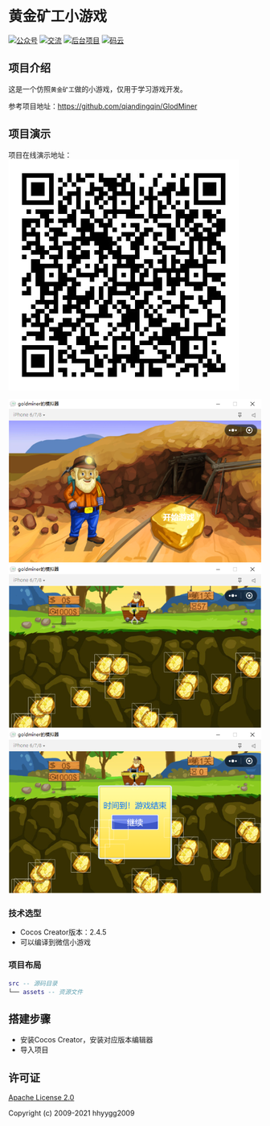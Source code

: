 # 黄金矿工小游戏

<p>
  <a href="#公众号"><img src="https://img.shields.io/badge/%E5%85%AC%E4%BC%97%E5%8F%B7-hhyygg2009-blue" alt="公众号"></a>
  <a href="#公众号"><img src="https://img.shields.io/badge/%E4%BA%A4%E6%B5%81-%E5%BE%AE%E4%BF%A1%E7%BE%A4-green" alt="交流"></a>
  <a href="https://github.com/hhyygg2009/CMS-Server"><img src="https://img.shields.io/badge/%E5%90%8E%E5%8F%B0%E9%A1%B9%E7%9B%AE-CMS--Server-blue" alt="后台项目"></a>
  <a href="https://gitee.com/hhyygg/cms-server"><img src="https://img.shields.io/badge/%E7%A0%81%E4%BA%91-%E9%A1%B9%E7%9B%AE%E5%9C%B0%E5%9D%80-orange" alt="码云"></a>
</p>


## 项目介绍

这是一个仿照`黄金矿工`做的小游戏，仅用于学习游戏开发。

参考项目地址：https://github.com/qiandingqin/GlodMiner



## 项目演示

项目在线演示地址：
![演示](https://raw.githubusercontent.com/hhyygg2009/goldminer/master/images/qrcode.jpg)

![图片1](https://raw.githubusercontent.com/hhyygg2009/goldminer/master/images/1.png)
![图片2](https://raw.githubusercontent.com/hhyygg2009/goldminer/master/images/2.png)
![图片3](https://raw.githubusercontent.com/hhyygg2009/goldminer/master/images/3.png)


### 技术选型

- Cocos Creator版本：2.4.5
- 可以编译到微信小游戏


### 项目布局

``` lua
src -- 源码目录
└── assets -- 资源文件
```

## 搭建步骤
- 安装Cocos Creator，安装对应版本编辑器
- 导入项目



## 许可证

[Apache License 2.0](https://github.com/hhyygg2009/CMS-Web/blob/master/LICENSE)

Copyright (c) 2009-2021 hhyygg2009




